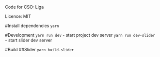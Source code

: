 Code for CSO: Liga

Licence: MIT

#Install dependencies
`yarn`

#Development
`yarn run dev` - start project dev server
`yarn run dev-slider` - start slider dev server

#Build
##Slider
`yarn build-slider`
